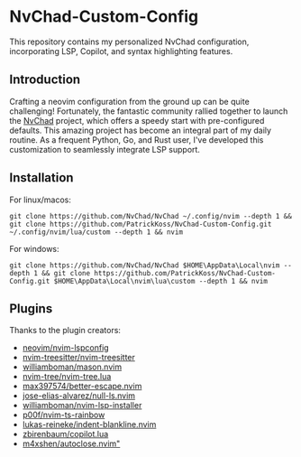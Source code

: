 # NvChad-Custom-Config
This repository contains my personalized NvChad configuration, incorporating LSP, Copilot, and syntax highlighting features.

## Introduction
Crafting a neovim configuration from the ground up can be quite challenging! Fortunately, the fantastic community rallied together to launch the [NvChad](https://github.com/NvChad/NvChad) project, which offers a speedy start with pre-configured defaults. This amazing project has become an integral part of my daily routine. As a frequent Python, Go, and Rust user, I've developed this customization to seamlessly integrate LSP support.

## Installation
For linux/macos:
```
git clone https://github.com/NvChad/NvChad ~/.config/nvim --depth 1 && git clone https://github.com/PatrickKoss/NvChad-Custom-Config.git ~/.config/nvim/lua/custom --depth 1 && nvim
```

For windows:
```
git clone https://github.com/NvChad/NvChad $HOME\AppData\Local\nvim --depth 1 && git clone https://github.com/PatrickKoss/NvChad-Custom-Config.git $HOME\AppData\Local\nvim\lua\custom --depth 1 && nvim
```

## Plugins
Thanks to the plugin creators:
- [neovim/nvim-lspconfig](https://github.com/neovim/nvim-lspconfig)
- [nvim-treesitter/nvim-treesitter](https://github.com/nvim-treesitter/nvim-treesitter)
- [williamboman/mason.nvim](https://github.com/williamboman/mason.nvim)
- [nvim-tree/nvim-tree.lua](https://github.com/nvim-tree/nvim-tree.lua)
- [max397574/better-escape.nvim](https://github.com/max397574/better-escape.nvim)
- [jose-elias-alvarez/null-ls.nvim](https://github.com/jose-elias-alvarez/null-ls.nvim)
- [williamboman/nvim-lsp-installer](https://github.com/williamboman/nvim-lsp-installer)
- [p00f/nvim-ts-rainbow](https://github.com/p00f/nvim-ts-rainbow)
- [lukas-reineke/indent-blankline.nvim](https://github.com/lukas-reineke/indent-blankline.nvim)
- [zbirenbaum/copilot.lua](https://github.com/zbirenbaum/copilot.lua)
- [m4xshen/autoclose.nvim"](https://github.com/m4xshen/autoclose.nvim)

